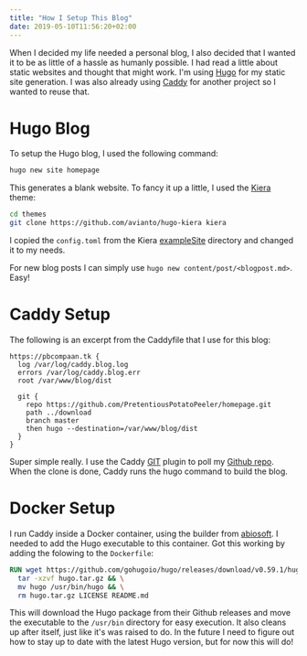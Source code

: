 ```yaml
---
title: "How I Setup This Blog"
date: 2019-05-10T11:56:20+02:00
---
```


When I decided my life needed a personal blog, I also decided that I wanted it to be as little of a hassle as humanly possible. I had read a little about static websites and thought that might work. I'm using [Hugo](http://gohugo.io) for my static site generation. I was also already using [Caddy](http://caddyserver.com) for another project so I wanted to reuse that. 

# Hugo Blog
To setup the Hugo blog, I used the following command:
```bash
hugo new site homepage
```
This generates a blank website. To fancy it up a little, I used the [Kiera](https://github.com/avianto/hugo-kiera) theme:
```bash
cd themes
git clone https://github.com/avianto/hugo-kiera kiera
```
I copied the `config.toml` from the Kiera [exampleSite](https://github.com/avianto/hugo-kiera/tree/master/exampleSite) directory and changed it to my needs.

For new blog posts I can simply use `hugo new content/post/<blogpost.md>`. Easy!

# Caddy Setup
The following is an excerpt from the Caddyfile that I use for this blog:
```
https://pbcompaan.tk {
  log /var/log/caddy.blog.log
  errors /var/log/caddy.blog.err 
  root /var/www/blog/dist

  git {
    repo https://github.com/PretentiousPotatoPeeler/homepage.git
    path ../download
    branch master
    then hugo --destination=/var/www/blog/dist
  }
}
```
Super simple really. I use the Caddy [GIT](https://caddyserver.com/v1/docs/http.git) plugin to poll my [Github repo](https://github.com/PretentiousPotatoPeeler/homepage.git). When the clone is done, Caddy runs the hugo command to build the blog.

# Docker Setup
I run Caddy inside a Docker container, using the builder from [abiosoft](https://github.com/abiosoft/caddy-docker). I needed to add the Hugo executable to this container. Got this working by adding the folowing to the `Dockerfile`:
```Dockerfile
RUN wget https://github.com/gohugoio/hugo/releases/download/v0.59.1/hugo_0.59.1_Linux-64bit.tar.gz -O hugo.tar.gz && \
  tar -xzvf hugo.tar.gz && \
  mv hugo /usr/bin/hugo && \
  rm hugo.tar.gz LICENSE README.md
```
This will download the Hugo package from their Github releases and move the executable to the `/usr/bin` directory for easy execution. It also cleans up after itself, just like it's was raised to do. In the future I need to figure out how to stay up to date with the latest Hugo version, but for now this will do!